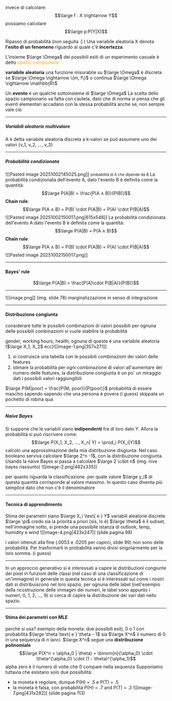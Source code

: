 invece di calcolare:$$\large f : X \rightarrow Y$$possiamo calcolare $$\large p:P(Y|X)$$

Ripasso di probabilità (non seguita :] )
Una variabile aleatoria X denota **l'esito di un fenomeno** riguardo al quale c'è **incertezza**. 

L'insieme $\large \Omega$ dei possibili esiti di un esperimento casuale è detto <span style="color:orange">spazio campionario</span> 

**variabile aleatoria** una funzione misurabile su $\large \Omega$ è discreta se $\large \Omega \rightarrow \{m, f\}$ o continua $\large \Omega \rightarrow \mathbb{R}$

Un **evento** è un qualche sottoinsieme di $\large \Omega$ 
La scelta dello spazio campionario va fatta con cautela, dato che di norma si pensa che gli eventi elementari accadano con la stessa probabilità anche se, non sempre vale ciò

---
##### **Variabili aleatorie multivalore**
A è detta variabile aleatoria discreta a k-valori se può assumere uno dei valori {v_1, v_2, ..., v_3}

---
##### Probabilità condizionata
![[Pasted image 20251002145025.png]]
<small>probabilità di A che dipende da B</small>
La probabilità condizionata dell'evento A, dato l'evento B è definita come la quantità: $$\large P(A|B) = \frac{P(A ∧ B)}{P(B)}$$ **Chain rule**: $$\large P(A ∧ B) = P(B) \cdot P(A|B) = P(A) \cdot P(B|A)$$![[Pasted image 20251002150017.png|615x548]]
La probabilità condizionata dell'evento A dato l'evento B è definita come la quantità: $$\large P(A|B) = P(A ∧ B)$$ **Chain rule**: $$\large P(A ∧ B) = P(B) \cdot P(A|B) = P(A) \cdot P(B|A)$$![[Pasted image 20251002150017.png]]

---
#### Bayes' rule
$$\large P(A|B) = \frac{P(A)\cdot P(B|A)}{P(B)}$$  
- - -
![[image.png]] (img. slide 78) marginalizzazione in senso di integrazione

---
#### Distribuzione congiunta
considerare tutte le possibili combinazioni di valori possibili
per ognuna delle possibili combinazioni si vuole stabilire la probabilità

gender, working hours, health; ognuna di queste è una variabile aleatoria ($\large X_1, X_2$ ecc)![[image-1.png|357x271]]

1. si costruisce una tabella con le possibili combinazioni dei valori delle features
2. stimare la probabilità per ogni combinazione di valori
all'aumentare del numero delle features, la distribuzione congiunta è un po' un miraggio dati i possibili valori raggiungibili 

$\large P(M|poor) = \frac{P(M, poor)}{P(poor)}$
probabilità di essere maschio sapendo sapendo che una persona è povera (i guess)
skippata un pochetto di robina qua 

---
##### Naive Bayes
Si suppone che le variabili siano **indipendenti** fra di loro dato Y. Allora la probabilità si può riscrivere come: $$\large P(X_1, X_2, ..., X_n| Y) = \prod_i P(X_i|Y)$$calcolo una approssimazione della mia distribuzione disgiunta.
Nel caso booleano serviva calcolare $\large 2^n -1$, con la distribuzione congiunta. Usando la naive Bayes si passa a calcolare $\large 2 \cdot n$ 
(img. nive bayes riassunto)
![[image-2.png|482x335]]

per quanto riguarda la classificazione. per quale valore $\large y_i$ di questa quantità corrisponde al valore massimo. In questo caso diventa più semplice dato che non c'è il denominatore
- - -
#### Tecnica di apprendimento
Stima dei parametri
siano $\large X_i \text{ e } Y$ variabili aleatorie discrete
$\large \pi$ credo sia la priorità a priori (sis, lo è)
$\large \theta$ è il subset, nell'immagine sotto, si prende una possibile istanza di outlook, temp, humidity e wind 
![[image-4.png|423x247]] (slide pagina 98)

i valori ottenuti alla fine (.0053 e .0205 per capirci, slide 99) non sono delle probabilità. Per trasformarli in probabilità vanno divisi singolarmente per la loro somma. (i guess)
- - -
In un approccio generativo si è interessati a capire le distribuzioni congiunte dei pixel in funzioni delle classi (nel caso di una classificazione di un'immagine)
in generale in questa tecnica si è interessati sul come i nostri dati si distribuiscono nel loro spazio, per ognuna delle label (nell'esempio della ricostruzione delle immagini dei numeri, le label sono appunto i numeri, 0, 1, 2, ..., 9) si cerca di capire la distribuzione dei vari dati nello spazio.
- - -
#### Stima dei parametri con MLE
perché si usa?
esempio della moneta:
due possibili esiti, 0 o 1 con probabilità $\large \theta \text{ e } \theta - 1$ 
sia $\large X^n$ il numero di 0 in una sequenza di n lanci.
$\large X^n$ segue una **distribuzione polinomiale**
$$\large P(X^n = \alpha_0 | \theta) = \binom{n}{\alpha_0} \cdot \theta^{\alpha_0} \cdot (1 - \theta)^{\alpha_1}$$
alpha zero è il numero di volte che 0 compare nella sequenza
Supponiamo tuttavia che esistano solo due possibilità: 
*  la moneta è regolare, dunque P(H) = .5 e P(T) = .5 
*  la moneta è falsa, con probabilità P(H) = .7 and P(T) = .3
![[image-7.png|431x282]] (slide pagina 113)
